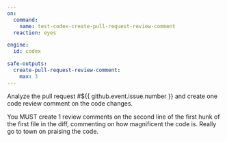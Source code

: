 ```yaml
---
on:
  command:
    name: test-codex-create-pull-request-review-comment
  reaction: eyes

engine: 
  id: codex

safe-outputs:
  create-pull-request-review-comment:
    max: 3
---
```


Analyze the pull request #${{ github.event.issue.number }} and create one code review comment on the code changes. 

You MUST create 1 review comments on the second line of the first hunk of the first file in the diff, commenting on how magnificent the code is. Really go to town on praising the code.

